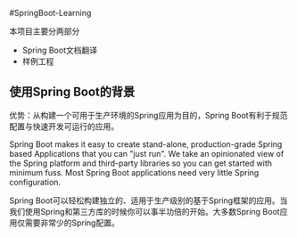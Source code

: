 #SpringBoot-Learning

本项目主要分两部分

- Spring Boot文档翻译
- 样例工程

## 使用Spring Boot的背景

优势：从构建一个可用于生产环境的Spring应用为目的，Spring Boot有利于规范配置与快速开发可运行的应用。

Spring Boot makes it easy to create stand-alone, production-grade Spring based Applications that you can "just run". We take an opinionated view of the Spring platform and third-party libraries so you can get started with minimum fuss. Most Spring Boot applications need very little Spring configuration.

Spring Boot可以轻松构建独立的、适用于生产级别的基于Spring框架的应用。当我们使用Spring和第三方库的时候你可以事半功倍的开始。大多数Spring Boot应用仅需要非常少的Spring配置。

## 
